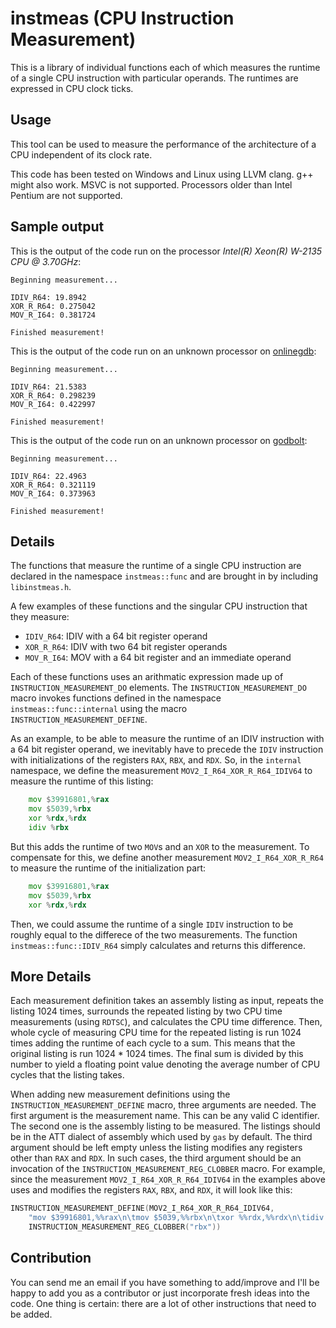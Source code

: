 # instmeas (CPU Instruction Measurement)
This is a library of individual functions each of which measures the runtime of 
a single CPU instruction with particular operands. The runtimes are expressed
in CPU clock ticks.

## Usage
This tool can be used to measure the performance of the architecture of a 
CPU independent of its clock rate. 

This code has been tested on Windows and Linux using LLVM clang. g++ might 
also work. MSVC is not supported. Processors older than Intel Pentium are not
supported.

## Sample output
This is the output of the code run on the processor 
_Intel(R) Xeon(R) W-2135 CPU @ 3.70GHz_:

```
Beginning measurement...

IDIV_R64: 19.8942
XOR_R_R64: 0.275042
MOV_R_I64: 0.381724

Finished measurement!
```

This is the output of the code run on an unknown processor on 
[onlinegdb](https://onlinegdb.com/Sg_CnU8eWQ):

```
Beginning measurement...

IDIV_R64: 21.5383
XOR_R_R64: 0.298239
MOV_R_I64: 0.422997

Finished measurement!
```

This is the output of the code run on an unknown processor on 
[godbolt](https://godbolt.org/):

```
Beginning measurement...

IDIV_R64: 22.4963
XOR_R_R64: 0.321119
MOV_R_I64: 0.373963

Finished measurement!
```

## Details
The functions that measure the runtime of a single CPU instruction are declared 
in the namespace `instmeas::func` and are brought in by including 
`libinstmeas.h`.

A few examples of these functions and the singular CPU instruction that they 
measure:
- `IDIV_R64`: IDIV with a 64 bit register operand
- `XOR_R_R64`: IDIV with two 64 bit register operands
- `MOV_R_I64`: MOV with a 64 bit register and an immediate operand

Each of these functions uses an arithmatic expression made up of 
`INSTRUCTION_MEASUREMENT_DO` elements. The `INSTRUCTION_MEASUREMENT_DO` macro
invokes functions defined in the namespace `instmeas::func::internal` using 
the macro `INSTRUCTION_MEASUREMENT_DEFINE`.

As an example, to be able to measure the runtime of an IDIV instruction with a 
64 bit register operand, we inevitably have to precede the `IDIV` instruction 
with initializations of the registers `RAX`, `RBX`, and `RDX`. So, in the 
`internal` namespace, we define the measurement `MOV2_I_R64_XOR_R_R64_IDIV64` 
to measure the runtime of this listing:

```asm
    mov $39916801,%rax
    mov $5039,%rbx
    xor %rdx,%rdx
    idiv %rbx
```

But this adds the runtime of two `MOV`s and an `XOR` to the measurement. 
To compensate for this, we define another measurement `MOV2_I_R64_XOR_R_R64` 
to measure the runtime of the initialization part:

```asm
    mov $39916801,%rax
    mov $5039,%rbx
    xor %rdx,%rdx
```

Then, we could assume the runtime of a single `IDIV` instruction to be roughly 
equal to the differece of the two measurements. The function 
`instmeas::func::IDIV_R64` simply calculates and returns this difference.

## More Details
Each measurement definition takes an assembly listing as input, repeats the
listing 1024 times, surrounds the repeated listing by two CPU time 
measurements (using `RDTSC`), and calculates the CPU time difference. Then, 
whole cycle of measuring CPU time for the repeated listing is run 1024 times
adding the runtime of each cycle to a sum. This means that the original 
listing is run 1024 * 1024 times. The final sum is divided by this number to 
yield a floating point value denoting the average number of CPU cycles that
the listing takes.

When adding new measurement definitions using the 
`INSTRUCTION_MEASUREMENT_DEFINE` macro, three arguments are needed. The first 
argument is the measurement name. This can be any valid C identifier. 
The second one is the assembly listing to be measured. The listings should be
in the ATT dialect of assembly which used by `gas` by default. 
The third argument should be left empty unless the listing modifies any 
registers other than `RAX` and `RDX`. In such cases, the third argument 
should be an invocation of the `INSTRUCTION_MEASUREMENT_REG_CLOBBER` 
macro. For example, since the measurement `MOV2_I_R64_XOR_R_R64_IDIV64` in the
examples above uses and modifies the registers `RAX`, `RBX`, and `RDX`, it 
will look like this:
```C++
INSTRUCTION_MEASUREMENT_DEFINE(MOV2_I_R64_XOR_R_R64_IDIV64, 
    "mov $39916801,%%rax\n\tmov $5039,%%rbx\n\txor %%rdx,%%rdx\n\tidiv %%rbx",
    INSTRUCTION_MEASUREMENT_REG_CLOBBER("rbx"))
```

## Contribution
You can send me an email if you have something to add/improve and I'll be happy 
to add you as a contributor or just incorporate fresh ideas into the code.
One thing is certain: there are a lot of other instructions that need to be 
added.
